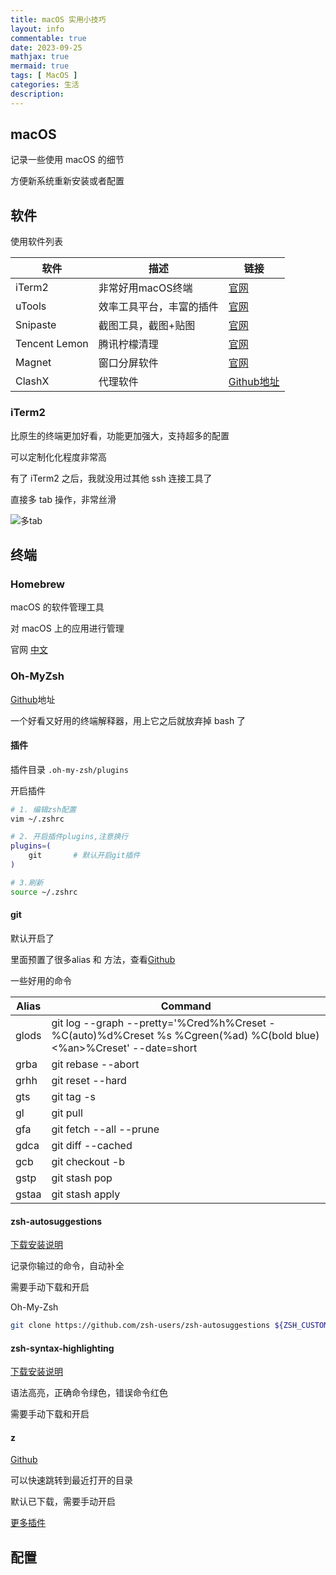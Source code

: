 ```yaml
---
title: macOS 实用小技巧
layout: info
commentable: true
date: 2023-09-25
mathjax: true
mermaid: true
tags: [ MacOS ]
categories: 生活
description: 
---
```



## macOS

记录一些使用 macOS 的细节

方便新系统重新安装或者配置


## 软件

使用软件列表

|  软件   | 描述  | 链接 |
|  ----  | ----  |  ---- |
| iTerm2  | 非常好用macOS终端 | [官网](https://iterm2.com/) |
| uTools  | 效率工具平台，丰富的插件 | [官网](https://www.u.tools/) |
| Snipaste | 截图工具，截图+贴图 | [官网](https://www.snipaste.com/) |
| Tencent Lemon | 腾讯柠檬清理  | [官网](https://lemon.qq.com/) |
| Magnet   |  窗口分屏软件 | [官网](https://magnet.crowdcafe.com/) |
| ClashX   |  代理软件 | [Github地址](https://github.com/yichengchen/clashX) |

### iTerm2

比原生的终端更加好看，功能更加强大，支持超多的配置

可以定制化化程度非常高

有了 iTerm2 之后，我就没用过其他 ssh 连接工具了

直接多 tab 操作，非常丝滑

![多tab](/images//macos-useful/tab.png)

## 终端

### Homebrew
macOS 的软件管理工具

对 macOS 上的应用进行管理

官网 [中文](https://brew.sh/zh-cn/)


### Oh-MyZsh

[Github](https://github.com/ohmyzsh/ohmyzsh)地址

一个好看又好用的终端解释器，用上它之后就放弃掉 bash 了

#### 插件 

插件目录 `.oh-my-zsh/plugins`

开启插件

```sh
# 1. 编辑zsh配置 
vim ~/.zshrc

# 2. 开启插件plugins,注意换行
plugins=( 
    git       # 默认开启git插件
)

# 3.刷新
source ~/.zshrc
```

#### git 
默认开启了

里面预置了很多alias 和 方法，查看[Github](https://github.com/ohmyzsh/ohmyzsh/tree/master/plugins/git)

一些好用的命令

| Alias   | Command  |
| ---- |   -----  |
|  glods  | git log --graph --pretty='%Cred%h%Creset -%C(auto)%d%Creset %s %Cgreen(%ad) %C(bold blue)<%an>%Creset' --date=short  |
| grba | git rebase --abort |
|  grhh | git reset --hard |
| gts | git tag -s |
| gl  | git pull |
| gfa | git fetch --all --prune |
| gdca | git diff --cached |
| gcb  | git checkout -b |
| gstp | git stash pop |
| gstaa | git stash apply |

#### zsh-autosuggestions
[下载安装说明](https://github.com/zsh-users/zsh-autosuggestions/blob/master/INSTALL.md#antigen)

记录你输过的命令，自动补全

需要手动下载和开启

Oh-My-Zsh
```zsh
git clone https://github.com/zsh-users/zsh-autosuggestions ${ZSH_CUSTOM:-~/.oh-my-zsh/custom}/plugins/zsh-autosuggestions
```

#### zsh-syntax-highlighting

[下载安装说明](https://github.com/zsh-users/zsh-syntax-highlighting/blob/master/INSTALL.md)

语法高亮，正确命令绿色，错误命令红色

需要手动下载和开启

#### z

[Github](https://github.com/agkozak/zsh-z)

可以快速跳转到最近打开的目录

默认已下载，需要手动开启

[更多插件](https://github.com/ohmyzsh/ohmyzsh/wiki/Plugins)

## 配置










